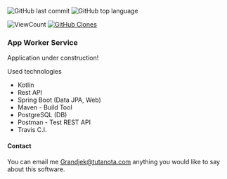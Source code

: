 ![GitHub last commit](https://img.shields.io/github/last-commit/Halsyon/worker?logo=github)
![GitHub top language](https://img.shields.io/github/languages/top/Halsyon/worker?logo=kotlin)

<p align="left">
    <img alt="ViewCount" src="https://views.whatilearened.today/views/github/Halsyon/github-clone-count-badge.svg">
    <a href='https://github.com/Halsyon/github-clone-count-badge'><img alt='GitHub Clones' src='https://img.shields.io/badge/dynamic/json?color=success&label=Clone&query=count&url=https://gist.githubusercontent.com/Halsyon/cf89f3274d06170b8a4973039aa6220a/raw/clone.json&logo=github'></a>
</p>

[comment]: <> (<p align="center">)

[comment]: <> (  <a href="https://github.com/Halsyon/worker--gh-stats/commits/master/traffic/clones">)

[comment]: <> (    <img src="https://github.com/Halsyon/worker/raw/master/repo/Halsyon/worker/badges/traffic/clones/all.svg" valign="middle" alt="GitHub clones|any|total" />)

[comment]: <> (    <img src="https://github.com/Halsyon/worker/raw/master/repo/Halsyon/worker/badges/traffic/clones/all-14d.svg" valign="middle" alt="GitHub clones|any|14d" /></a>)

[comment]: <> (• <a href="https://github.com/andry81-stats/gh-action--accum-gh-stats--gh-stats/commits/master/traffic/clones">)

[comment]: <> (    <img src="https://github.com/andry81-cache/andry81-devops--gh-content-cache/raw/master/repo/andry81-devops/gh-action--accum-gh-stats/badges/traffic/clones/unq.svg" valign="middle" alt="GitHub clones|unique per day|total" />)

[comment]: <> (    <img src="https://github.com/andry81-cache/andry81-devops--gh-content-cache/raw/master/repo/andry81-devops/gh-action--accum-gh-stats/badges/traffic/clones/unq-14d.svg" valign="middle" alt="GitHub clones|unique per day|14d" /></a>)

[comment]: <> (</p>)

### App Worker Service

Application under construction!

Used technologies
- Kotlin 
- Rest API
- Spring Boot (Data JPA, Web)
- Maven - Build Tool
- PostgreSQL (DB)
- Postman - Test REST API
- Travis C.I.


#### Contact

You can email me <Grandjek@tutanota.com> anything you would like to say about this software.